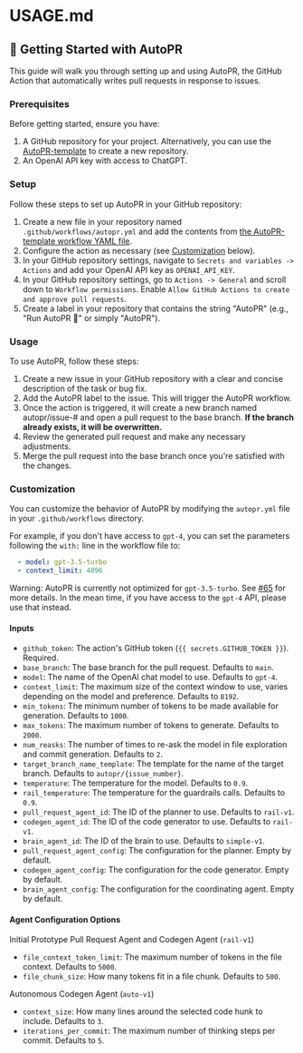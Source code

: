 # USAGE.md
## 🚀 Getting Started with AutoPR

This guide will walk you through setting up and using AutoPR, the GitHub Action that automatically writes pull requests in response to issues.

### Prerequisites

Before getting started, ensure you have:

1. A GitHub repository for your project. Alternatively, you can use the [AutoPR-template](https://github.com/irgolic/AutoPR-template/) to create a new repository.
2. An OpenAI API key with access to ChatGPT.

### Setup

Follow these steps to set up AutoPR in your GitHub repository:

1. Create a new file in your repository named `.github/workflows/autopr.yml` and add the contents from [the AutoPR-template workflow YAML file](https://github.com/irgolic/AutoPR-template/blob/main/.github/workflows/autopr.yml).
2. Configure the action as necessary (see [Customization](#customization) below).
3. In your GitHub repository settings, navigate to `Secrets and variables -> Actions` and add your OpenAI API key as `OPENAI_API_KEY`.
4. In your GitHub repository settings, go to `Actions -> General` and scroll down to `Workflow permissions`. Enable `Allow GitHub Actions to create and approve pull requests`.
5. Create a label in your repository that contains the string "AutoPR" (e.g., "Run AutoPR 🚀" or simply "AutoPR").

### Usage

To use AutoPR, follow these steps:

1. Create a new issue in your GitHub repository with a clear and concise description of the task or bug fix.
2. Add the AutoPR label to the issue. This will trigger the AutoPR workflow.
3. Once the action is triggered, it will create a new branch named autopr/issue-# and open a pull request to the base branch. **If the branch already exists, it will be overwritten.**
4. Review the generated pull request and make any necessary adjustments.
5. Merge the pull request into the base branch once you're satisfied with the changes.

### Customization

You can customize the behavior of AutoPR by modifying the `autopr.yml` file in your `.github/workflows` directory. 

For example, if you don't have access to `gpt-4`, you can set the parameters following the `with:` line in the workflow file to:

```yaml
  - model: gpt-3.5-turbo
  - context_limit: 4096
```

Warning: AutoPR is currently not optimized for `gpt-3.5-turbo`.
See [#65](https://github.com/irgolic/AutoPR/issues/65) for more details.
In the mean time, if you have access to the `gpt-4` API, please use that instead.

#### Inputs

- `github_token`: The action's GitHub token (`{{ secrets.GITHUB_TOKEN }}`). Required.
- `base_branch`: The base branch for the pull request. Defaults to `main`.
- `model`: The name of the OpenAI chat model to use. Defaults to `gpt-4`.
- `context_limit`: The maximum size of the context window to use, varies depending on the model and preference. Defaults to `8192`.
- `min_tokens`: The minimum number of tokens to be made available for generation. Defaults to `1000`.
- `max_tokens`: The maximum number of tokens to generate. Defaults to `2000`.
- `num_reasks`: The number of times to re-ask the model in file exploration and commit generation. Defaults to `2`.
- `target_branch_name_template`: The template for the name of the target branch. Defaults to `autopr/{issue_number}`.
- `temperature`: The temperature for the model. Defaults to `0.9`.
- `rail_temperature`: The temperature for the guardrails calls. Defaults to `0.9`.
- `pull_request_agent_id`: The ID of the planner to use. Defaults to `rail-v1`.
- `codegen_agent_id`: The ID of the code generator to use. Defaults to `rail-v1`.
- `brain_agent_id`: The ID of the brain to use. Defaults to `simple-v1`.
- `pull_request_agent_config`: The configuration for the planner. Empty by default.
- `codegen_agent_config`: The configuration for the code generator. Empty by default.
- `brain_agent_config`: The configuration for the coordinating agent. Empty by default.

#### Agent Configuration Options

Initial Prototype Pull Request Agent and Codegen Agent (`rail-v1`)

- `file_context_token_limit`: The maximum number of tokens in the file context. Defaults to `5000`.
- `file_chunk_size`: How many tokens fit in a file chunk. Defaults to `500`.

Autonomous Codegen Agent (`auto-v1`)

- `context_size`: How many lines around the selected code hunk to include. Defaults to `3`.
- `iterations_per_commit`: The maximum number of thinking steps per commit. Defaults to `5`.
